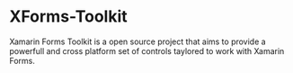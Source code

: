 XForms-Toolkit
==============

Xamarin Forms Toolkit is a open source project that aims to provide a powerfull and cross platform set of controls taylored to work with Xamarin Forms.
